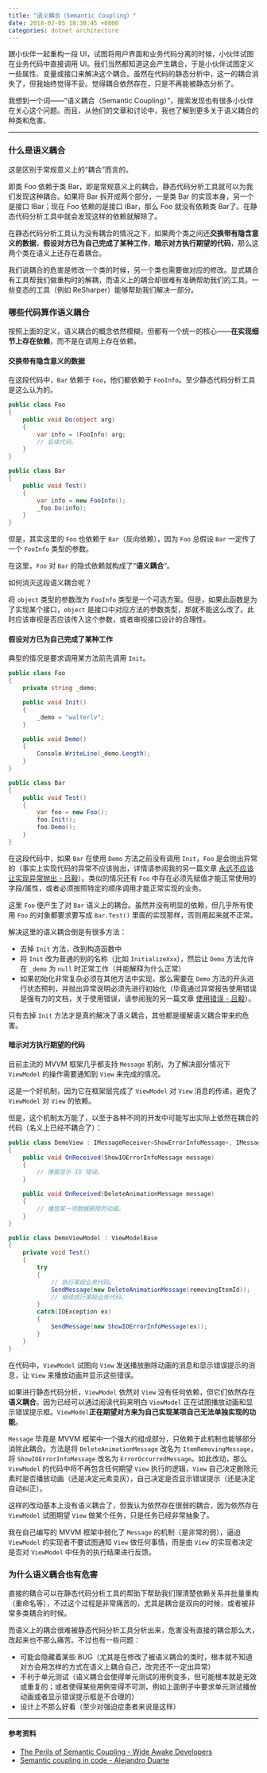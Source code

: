 ```yaml
---
title: "语义耦合（Semantic Coupling）"
date: 2018-02-05 18:38:45 +0800
categories: dotnet architecture
---
```


跟小伙伴一起重构一段 UI，试图将用户界面和业务代码分离的时候，小伙伴试图在业务代码中直接调用 UI。我们当然都知道这会产生耦合，于是小伙伴试图定义一些属性、变量或接口来解决这个耦合。虽然在代码的静态分析中，这一的耦合消失了，但我始终觉得不妥。觉得耦合依然存在，只是不再能被静态分析了。

我想到一个词——“语义耦合（Semantic Coupling）”，搜索发现也有很多小伙伴在关心这个问题。而且，从他们的文章和讨论中，我也了解到更多关于语义耦合的种类和危害。

---

### 什么是语义耦合

这是区别于常规意义上的“耦合”而言的。

即类 Foo 依赖于类 Bar，即是常规意义上的耦合。静态代码分析工具就可以为我们发现这种耦合。如果将 Bar 拆开成两个部分，一是类 Bar 的实现本身，另一个是接口 IBar；现在 Foo 依赖的是接口 IBar，那么 Foo 就没有依赖类 Bar了。在静态代码分析工具中就会发现这样的依赖就解除了。

在静态代码分析工具认为没有耦合的情况之下，如果两个类之间还**交换带有隐含意义的数据**，**假设对方已为自己完成了某种工作**，**暗示对方执行期望的代码**，那么这两个类在语义上还存在着耦合。

我们说耦合的危害是修改一个类的时候，另一个类也需要做对应的修改。显式耦合有工具帮我们做重构时的解耦，而语义上的耦合却很难有准确帮助我们的工具。一些变态的工具（例如 ReSharper）能够帮助我们解决一部分。

### 哪些代码算作语义耦合

按照上面的定义，语义耦合的概念依然模糊，但都有一个统一的核心——**在实现细节上存在依赖**，而不是在调用上存在依赖。

#### 交换带有隐含意义的数据

在这段代码中，`Bar` 依赖于 `Foo`，他们都依赖于 `FooInfo`。至少静态代码分析工具是这么认为的。

```csharp
public class Foo
{
    public void Do(object arg)
    {
        var info = (FooInfo) arg;
        // 后续代码。
    }
}

public class Bar
{
    public void Test()
    {
        var info = new FooInfo();
        _foo.Do(info);
    }
}
```

但是，其实这里的 `Foo` 也依赖于 `Bar`（反向依赖），因为 `Foo` 总假设 `Bar` 一定传了一个 `FooInfo` 类型的参数。

在这里，`Foo` 对 `Bar` 的隐式依赖就构成了“**语义耦合**”。

如何消灭这段语义耦合呢？

将 `object` 类型的参数改为 `FooInfo` 类型是一个可选方案。但是，如果此函数是为了实现某个接口，`object` 是接口中对应方法的参数类型，那就不能这么改了。此时应该审视是否应该传入这个参数，或者审视接口设计的合理性。

#### 假设对方已为自己完成了某种工作

典型的情况是要求调用某方法前先调用 `Init`。

```csharp
public class Foo
{
    private string _demo;

    public void Init()
    {
        _demo = "walterlv";
    }

    public void Demo()
    {
        Console.WriteLine(_demo.Length);
    }
}

public class Bar
{
    public void Test()
    {
        var foo = new Foo();
        foo.Init();
        foo.Demo();
    }
}
```

在这段代码中，如果 `Bar` 在使用 `Demo` 方法之前没有调用 `Init`，`Foo` 是会抛出异常的（事实上实现代码的异常不应该抛出，详情请参阅我的另一篇文章 [永远不应该让实现异常抛出 - 吕毅](http://localhost:4000/post/throws-which-exception.html#%E6%B0%B8%E8%BF%9C%E4%B8%8D%E5%BA%94%E8%AF%A5%E8%AE%A9%E5%AE%9E%E7%8E%B0%E9%94%99%E8%AF%AF%E6%8A%9B%E5%87%BA)）。类似的情况还有 `Foo` 中存在必须先赋值才能正常使用的字段/属性，或者必须按照特定的顺序调用才能正常实现的业务。

这里 `Foo` 便产生了对 `Bar` 语义上的耦合。虽然并没有明显的依赖，但几乎所有使用 `Foo` 的对象都要求要写成 `Bar.Test()` 里面的实现那样，否则用起来就不正常。

解决这里的语义耦合倒是有很多方法：

- 去掉 `Init` 方法，改到构造函数中
- 将 `Init` 改为普通的别的名称（比如 `InitializeXxx`），然后让 `Demo` 方法允许在 `_demo` 为 `null` 时正常工作（并能解释为什么正常）
- 如果初始化非常复杂必须在其他方法中实现，那么需要在 `Demo` 方法的开头进行状态预判，并抛出异常说明必须先进行初始化（毕竟通过异常报告使用错误是强有力的文档，关于使用错误，请参阅我的另一篇文章 [使用错误 - 吕毅](http://localhost:4000/post/throws-which-exception.html#%E4%BD%BF%E7%94%A8%E9%94%99%E8%AF%AF)）。

只有去掉 `Init` 方法才是真的解决了语义耦合，其他都是缓解语义耦合带来的危害。

#### 暗示对方执行期望的代码

目前主流的 MVVM 框架几乎都支持 `Message` 机制，为了解决部分情况下 `ViewModel` 的操作需要通知到 `View` 来完成的情况。

这是一个好机制，因为它在框架层完成了 `ViewModel` 对 `View` 消息的传递，避免了 `ViewModel` 对 `View` 的依赖。

但是，这个机制太万能了，以至于各种不同的开发中可能写出实际上依然在耦合的代码（名义上已经不耦合了）：

```csharp
public class DemoView : IMessageReceiver<ShowErrorInfoMessage>, IMessageReceiver<DeleteAnimationMessage>
{
    public void OnReceived(ShowIOErrorInfoMessage message)
    {
        // 弹窗显示 IO 错误。
    }

    public void OnReceived(DeleteAnimationMessage message)
    {
        // 播放某一项数据删除的动画。
    }
}

public class DemoViewModel : ViewModelBase
{
    private void Test()
    {
        try
        {
            // 执行某段业务代码。
            SendMessage(new DeleteAnimationMessage(removingItemId));
            // 继续执行某段业务代码。
        }
        catch(IOException ex)
        {
            SendMessage(new ShowIOErrorInfoMessage(ex));
        }
    }
}
```

在代码中，`ViewModel` 试图向 `View` 发送播放删除动画的消息和显示错误提示的消息，让 `View` 来播放动画并显示这些错误。

如果进行静态代码分析，`ViewModel` 依然对 `View` 没有任何依赖，但它们依然存在**语义耦合**。因为已经可以通过阅读代码来明白 `ViewModel` 正在试图播放动画和显示错误提示框。`ViewModel`**正在期望对方来为自己实现某项自己无法单独实现的功能**。

`Message` 毕竟是 MVVM 框架中一个强大的组成部分，只依赖于此机制也能够部分消除此耦合。方法是将 `DeleteAnimationMessage` 改名为 `ItemRemovingMessage`，将 `ShowIOErrorInfoMessage` 改名为 `ErrorOccurredMessage`。如此改动，那么 `ViewModel` 的代码中将不再包含任何期望 `View` 执行的逻辑，`View` 自己决定删除元素时是否播放动画（还是决定元素变灰），自己决定是否显示错误提示（还是决定自动纠正）。

这样的改动基本上没有语义耦合了，但我认为依然存在很弱的耦合，因为依然存在 `ViewModel` 试图期望 `View` 做某个任务，只是任务已经非常抽象了。

我在自己编写的 MVVM 框架中弱化了 `Message` 的机制（是非常的弱），逼迫 `ViewModel` 的实现者不要试图通知 `View` 做任何事情，而是由 `View` 的实现者决定是否对 `ViewModel` 中任务的执行结果进行反馈。

### 为什么语义耦合也有危害

直接的耦合可以在静态代码分析工具的帮助下帮助我们理清楚依赖关系并批量重构（重命名等），不过这个过程是非常痛苦的，尤其是耦合是双向的时候，或者被非常多类耦合的时候。

而语义上的耦合很难被静态代码分析工具分析出来，危害没有直接的耦合那么大，改起来也不那么痛苦。不过也有一些问题：

- 可能会隐藏着某些 BUG（尤其是在修改了被语义耦合的类时，根本就不知道对方会用怎样的方式在语义上耦合自己，改完还不一定出异常）
- 不利于单元测试（语义耦合会使得单元测试的用例变多，但可能根本就是无效或重复的；或者使得某些用例变得不可测，例如上面例子中要求单元测试播放动画或者显示错误提示框是不合理的）
- 设计上不那么好看（至少对强迫症患者来说是这样）

---

#### 参考资料

- [The Perils of Semantic Coupling - Wide Awake Developers](http://www.michaelnygard.com/blog/2015/04/the-perils-of-semantic-coupling/)
- [Semantic coupling in code - Alejandro Duarte](http://www.alejandrodu.com/blog/semantic-coupling)
